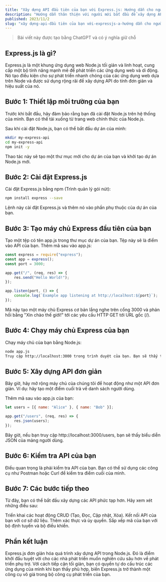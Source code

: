 ```yaml
---
title: "Xây dựng API đầu tiên của bạn với Express.js: Hướng dẫn cho người mới bắt đầu"
description: "Hướng dẫn thân thiện với người mới bắt đầu để xây dựng API đầu tiên của bạn với Express.js"
published: 2023/11/2
slug: "xây dựng-api-đầu tiên của bạn với-expressjs-a-hướng dẫn cho người mới bắt đầu"
---
```


> Bài viết này được tạo bằng ChatGPT và có ý nghĩa giữ chỗ

## Express.js là gì?

Express.js là một khung ứng dụng web Node.js tối giản và linh hoạt, cung cấp một bộ tính năng mạnh mẽ để phát triển các ứng dụng web và di động. Nó tạo điều kiện cho sự phát triển nhanh chóng của các ứng dụng web dựa trên Node và được sử dụng rộng rãi để xây dựng API do tính đơn giản và hiệu suất của nó.

## Bước 1: Thiết lập môi trường của bạn

Trước khi bắt đầu, hãy đảm bảo rằng bạn đã cài đặt Node.js trên hệ thống của mình. Bạn có thể tải xuống từ trang web chính thức của Node.js.

Sau khi cài đặt Node.js, bạn có thể bắt đầu dự án của mình:

```bash
mkdir my-express-api
cd my-express-api
npm init -y
```

Thao tác này sẽ tạo một thư mục mới cho dự án của bạn và khởi tạo dự án Node.js mới.

## Bước 2: Cài đặt Express.js

Cài đặt Express.js bằng npm (Trình quản lý gói nút):

```bash
npm install express --save
```

Lệnh này cài đặt Express.js và thêm nó vào phần phụ thuộc của dự án của bạn.

## Bước 3: Tạo máy chủ Express đầu tiên của bạn

Tạo một tệp có tên app.js trong thư mục dự án của bạn. Tệp này sẽ là điểm vào API của bạn. Thêm mã sau vào app.js:

```js
const express = require("express");
const app = express();
const port = 3000;

app.get("/", (req, res) => {
    res.send("Hello World!");
});

app.listen(port, () => {
    console.log(`Example app listening at http://localhost:${port}`);
});
```

Mã này tạo một máy chủ Express cơ bản lắng nghe trên cổng 3000 và phản hồi bằng "Xin chào thế giới!" tới các yêu cầu HTTP GET tới URL gốc (/).

## Bước 4: Chạy máy chủ Express của bạn

Chạy máy chủ của bạn bằng Node.js:

```bash
node app.js
Truy cập http://localhost:3000 trong trình duyệt của bạn. Bạn sẽ thấy thông báo "Xin chào thế giới!".
```

## Bước 5: Xây dựng API đơn giản

Bây giờ, hãy mở rộng máy chủ của chúng tôi để hoạt động như một API đơn giản. Ví dụ: hãy tạo một điểm cuối trả về danh sách người dùng.

Thêm mã sau vào app.js của bạn:

```js
let users = [{ name: "Alice" }, { name: "Bob" }];

app.get("/users", (req, res) => {
    res.json(users);
});
```

Bây giờ, nếu bạn truy cập http://localhost:3000/users, bạn sẽ thấy biểu diễn JSON của mảng người dùng.

## Bước 6: Kiểm tra API của bạn

Điều quan trọng là phải kiểm tra API của bạn. Bạn có thể sử dụng các công cụ như Postman hoặc Curl để kiểm tra điểm cuối của mình.

## Bước 7: Các bước tiếp theo

Từ đây, bạn có thể bắt đầu xây dựng các API phức tạp hơn. Hãy xem xét những điều sau:

Triển khai các hoạt động CRUD (Tạo, Đọc, Cập nhật, Xóa).
Kết nối API của bạn với cơ sở dữ liệu.
Thêm xác thực và ủy quyền.
Sắp xếp mã của bạn với bộ định tuyến và bộ điều khiển.

## Phần kết luận

Express.js đơn giản hóa quá trình xây dựng API trong Node.js. Đó là điểm khởi đầu tuyệt vời cho các nhà phát triển muốn nghiên cứu sâu hơn về phát triển phụ trợ. Với cách tiếp cận tối giản, bạn có quyền tự do cấu trúc các ứng dụng của mình khi bạn thấy phù hợp, biến Express.js trở thành một công cụ vô giá trong bộ công cụ phát triển của bạn.
